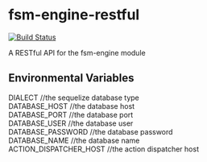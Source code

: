 # fsm-engine-restful
[![Build Status](https://travis-ci.org/moraispgsi/fsm-engine-restful.svg?branch=master)](https://travis-ci.org/moraispgsi/fsm-engine-restful)

A RESTful API for the fsm-engine module


## Environmental Variables

DIALECT //the sequelize database type  
DATABASE_HOST //the database host  
DATABASE_PORT //the database port  
DATABASE_USER  //the database user  
DATABASE_PASSWORD  //the database password  
DATABASE_NAME //the database name  
ACTION_DISPATCHER_HOST //the action dispatcher host  

